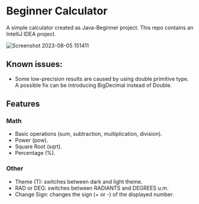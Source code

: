 # Beginner Calculator
A simple calculator created as Java-Beginner project.
This repo contains an IntelliJ IDEA project.

![Screenshot 2023-08-05 151411](https://github.com/pepperjackdev/beginner_calculator/assets/98756989/b5cb0163-c1d6-4231-af46-a24668744b9d)

## Known issues:
- Some low-precision results are caused by using double primitive type. <br>
  A possible fix can be introducing BigDecimal instead of Double.

## Features
### Math
- Basic operations (sum, subtraction, multiplication, division).
- Power (pow).
- Square Root (sqrt).
- Percentage (%).
### Other
- Theme (T): switches between dark and light theme.
- RAD or DEG: switches between RADIANTS and DEGREES u.m.
- Change Sign: changes the sign (+ or -) of the displayed number.
